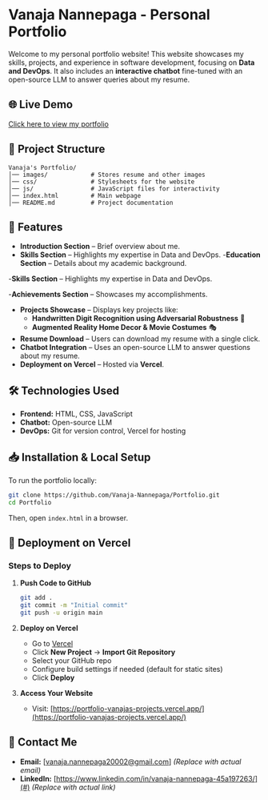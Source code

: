 # Vanaja Nannepaga - Personal Portfolio

Welcome to my personal portfolio website! This website showcases my skills, projects, and experience in software development, focusing on **Data and DevOps**. It also includes an **interactive chatbot** fine-tuned with an open-source LLM to answer queries about my resume.

## 🌐 Live Demo
[Click here to view my portfolio](https://portfolio-vanajas-projects.vercel.app/)

## 📂 Project Structure
```
Vanaja's Portfolio/
│── images/            # Stores resume and other images
│── css/               # Stylesheets for the website
│── js/                # JavaScript files for interactivity
│── index.html         # Main webpage
│── README.md          # Project documentation
```

## 🚀 Features
- **Introduction Section** – Brief overview about me.
- **Skills Section** – Highlights my expertise in Data and DevOps.
-**Education Section** – Details about my academic background.

-**Skills Section** – Highlights my expertise in Data and DevOps.

-**Achievements Section** – Showcases my accomplishments.
- **Projects Showcase** – Displays key projects like:
  - **Handwritten Digit Recognition using Adversarial Robustness** 🔢
  - **Augmented Reality Home Decor & Movie Costumes** 🎭
- **Resume Download** – Users can download my resume with a single click.
- **Chatbot Integration** – Uses an open-source LLM to answer questions about my resume.
- **Deployment on Vercel** – Hosted via **Vercel**.

## 🛠️ Technologies Used
- **Frontend:** HTML, CSS, JavaScript
- **Chatbot:** Open-source LLM
- **DevOps:** Git for version control, Vercel for hosting

## 📥 Installation & Local Setup
To run the portfolio locally:
```sh
git clone https://github.com/Vanaja-Nannepaga/Portfolio.git
cd Portfolio
```
Then, open `index.html` in a browser.

## 🚀 Deployment on Vercel
### Steps to Deploy
1. **Push Code to GitHub**
   ```sh
   git add .
   git commit -m "Initial commit"
   git push -u origin main
   ```
2. **Deploy on Vercel**
   - Go to [Vercel](https://vercel.com/)
   - Click **New Project** → **Import Git Repository**
   - Select your GitHub repo
   - Configure build settings if needed (default for static sites)
   - Click **Deploy**

3. **Access Your Website**
   - Visit: [https://portfolio-vanajas-projects.vercel.app/](https://portfolio-vanajas-projects.vercel.app/)


## 📧 Contact Me
- **Email:** [vanaja.nannepaga20002@gmail.com] *(Replace with actual email)*
- **LinkedIn:** [https://www.linkedin.com/in/vanaja-nannepaga-45a197263/](#) *(Replace with actual link)*


